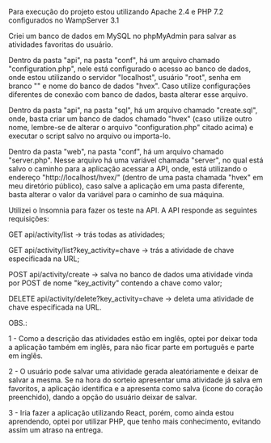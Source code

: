 Para execução do projeto estou utilizando Apache 2.4 e PHP 7.2 configurados no WampServer 3.1

Criei um banco de dados em MySQL no phpMyAdmin para salvar as atividades favoritas do usuário.

Dentro da pasta "api", na pasta "conf", há um arquivo chamado "configuration.php", nele está configurado o acesso ao banco de dados, onde estou utilizando o servidor "localhost", usuário "root", senha em branco "" e nome do banco de dados "hvex". Caso utilize configurações diferentes de conexão com banco de dados, basta alterar esse arquivo.

Dentro da pasta "api", na pasta "sql", há um arquivo chamado "create.sql", onde, basta criar um banco de dados chamado "hvex" (caso utilize outro nome, lembre-se de alterar o arquivo "configuration.php" citado acima) e executar o script salvo no arquivo ou importa-lo.

Dentro da pasta "web", na pasta "conf", há um arquivo chamado "server.php". Nesse arquivo há uma variável chamada "server", no qual está salvo o caminho para a aplicação acessar a API, onde, está utilizando o endereço "http://localhost/hvex/" (dentro de uma pasta chamada "hvex" em meu diretório público), caso salve a aplicação em uma pasta diferente, basta alterar o valor da variável para o caminho de sua máquina.

Utilizei o Insomnia para fazer os teste na API. A API responde as seguintes requisições:

GET    api/activity/list                      -> trás todas as atividades;

GET    api/activity/list?key_activity=chave   -> trás a atividade de chave especificada na URL;

POST   api/activity/create                    -> salva no banco de dados uma atividade vinda por POST de nome "key_activity" contendo a chave como valor;

DELETE api/activity/delete?key_activity=chave -> deleta uma atividade de chave especificada na URL.

OBS.:

1 - Como a descrição das atividades estão em inglês, optei por deixar toda a aplicação também em inglês, para não ficar parte em português e parte em inglês.

2 - O usuário pode salvar uma atividade gerada aleatóriamente e deixar de salvar a mesma. Se na hora do sorteio apresentar uma atividade já salva em favoritos, a aplicação identifica e a apresenta como salva (ícone do coração preenchido), dando a opção do usuário deixar de salvar.

3 - Iria fazer a aplicação utilizando React, porém, como ainda estou aprendendo, optei por utilizar PHP, que tenho mais conhecimento, evitando assim um atraso na entrega.